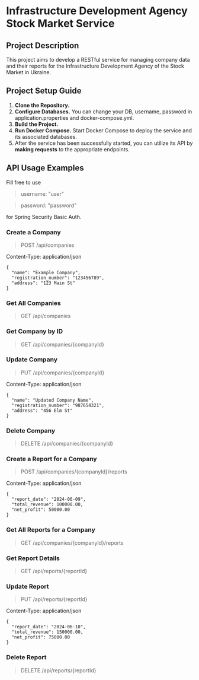 # Infrastructure Development Agency Stock Market Service

## Project Description

This project aims to develop a RESTful service for managing company data and their reports for the Infrastructure Development Agency of the Stock Market in Ukraine.

## Project Setup Guide
1. **Clone the Repository.**
2. **Configure Databases.** You can change your DB, username, password in application.properties and docker-compose.yml.
3. **Build the Project.**
4. **Run Docker Compose.** Start Docker Compose to deploy the service and its associated databases.
5. After the service has been successfully started, you can utilize its API by **making requests** to the appropriate endpoints.



## API Usage Examples
Fill free to use 

> username: "user"

> password: "password"

for Spring Security Basic Auth.

### Create a Company

> POST /api/companies

Content-Type: application/json
```
{
  "name": "Example Company",
  "registration_number": "123456789",
  "address": "123 Main St"
}
```

### Get All Companies

> GET /api/companies

### Get Company by ID

> GET /api/companies/{companyId}

### Update Company

> PUT /api/companies/{companyId}

Content-Type: application/json
```
{
  "name": "Updated Company Name",
  "registration_number": "987654321",
  "address": "456 Elm St"
}
```

### Delete Company

> DELETE /api/companies/{companyId}

### Create a Report for a Company

> POST /api/companies/{companyId}/reports

Content-Type: application/json
```
{
  "report_date": "2024-06-09",
  "total_revenue": 100000.00,
  "net_profit": 50000.00
}
```

### Get All Reports for a Company

> GET /api/companies/{companyId}/reports

### Get Report Details

> GET /api/reports/{reportId}

### Update Report

> PUT /api/reports/{reportId}

Content-Type: application/json
```
{
  "report_date": "2024-06-10",
  "total_revenue": 150000.00,
  "net_profit": 75000.00
}
```

### Delete Report

> DELETE /api/reports/{reportId}

